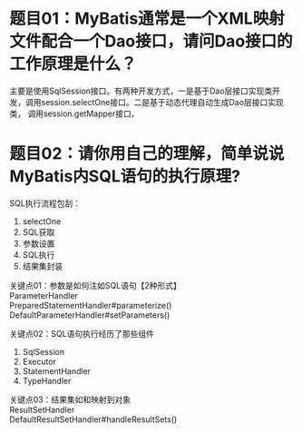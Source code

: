 # 题目01：MyBatis通常是一个XML映射文件配合一个Dao接口，请问Dao接口的工作原理是什么？  
主要是使用SqlSession接口。有两种开发方式，一是基于Dao层接口实现类开发，调用session.selectOne接口。二是基于动态代理自动生成Dao层接口实现类， 调用session.getMapper接口。

# 题目02：请你用自己的理解，简单说说MyBatis内SQL语句的执行原理?  
SQL执行流程包刮：
1. selectOne  
2. SQL获取  
3. 参数设置  
4. SQL执行  
5. 结果集封装  

关键点01：参数是如何注如SQL语句【2种形式】  
ParameterHandler  
PreparedStatementHandler#parameterize()  
DefaultParameterHandler#setParameters()  

关键点02：SQL语句执行经历了那些组件  
1. SqlSession  
2. Executor  
3. StatementHandler  
4. TypeHandler  

关键点03：结果集如和映射到对象  
ResultSetHandler  
DefaultResultSetHandler#handleResultSets()
